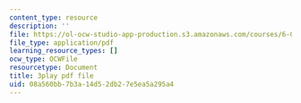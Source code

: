 ```yaml
---
content_type: resource
description: ''
file: https://ol-ocw-studio-app-production.s3.amazonaws.com/courses/6-042j-mathematics-for-computer-science-spring-2015/08a560bb7b3a14d52db27e5ea5a295a4_lU_QT5GSuxI.pdf
file_type: application/pdf
learning_resource_types: []
ocw_type: OCWFile
resourcetype: Document
title: 3play pdf file
uid: 08a560bb-7b3a-14d5-2db2-7e5ea5a295a4
---
```

